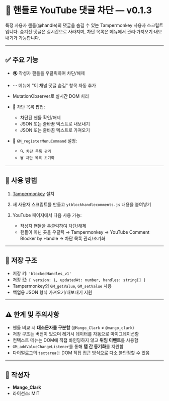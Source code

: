 # 📌 핸들로 YouTube 댓글 차단 — v0.1.3

특정 사용자 핸들(@handle)의 댓글을 숨길 수 있는 Tampermonkey 사용자 스크립트입니다. 숨겨진 댓글은 실시간으로 사라지며, 차단 목록은 메뉴에서 관리·가져오기·내보내기가 가능합니다.

---

## ✅ 주요 기능

- 🔇 작성자 핸들을 우클릭하여 차단/해제
- ⋯ 메뉴에 "이 채널 댓글 숨김" 항목 자동 추가
- MutationObserver로 실시간 DOM 처리
- 🔧 차단 목록 팝업:

  - 차단된 핸들 확인/해제
  - JSON 또는 줄바꿈 텍스트로 내보내기
  - JSON 또는 줄바꿈 텍스트로 가져오기
- 📝 `GM_registerMenuCommand` 설정:

  - `🔍 차단 목록 관리`
  - `🗑️ 차단 목록 초기화`

---

## 🧠 사용 방법

1. [Tampermonkey](https://www.tampermonkey.net/) 설치
2. 새 사용자 스크립트를 만들고 `ytblockhandlecomments.js` 내용을 붙여넣기
3. YouTube 페이지에서 다음 사용 가능:

   - 작성자 핸들을 우클릭하여 차단/해제
   - 핸들이 아닌 곳을 우클릭 → Tampermonkey → YouTube Comment Blocker by Handle → 차단 목록 관리/초기화

---

## 💾 저장 구조

- 저장 키: `'blockedHandles_v1'`
- 저장 값: `{ version: 1, updatedAt: number, handles: string[] }`
- Tampermonkey의 `GM_getValue`, `GM_setValue` 사용
- 백업용 JSON 형식 가져오기/내보내기 지원

---

## ⚠️ 한계 및 주의사항

- 핸들 비교 시 **대소문자를 구분함** (`@Mango_Clark` ≠ `@mango_clark`)
- 저장 구조는 버전이 있으며 레거시 데이터를 자동으로 마이그레이션함
- 컨텍스트 메뉴는 DOM에 직접 바인딩하지 않고 **위임 이벤트**를 사용함
- `GM_addValueChangeListener`를 통해 **탭 간 동기화**를 지원함
- 다이얼로그의 `textarea`는 DOM 직접 접근 방식으로 다소 불안정할 수 있음

---

## 👤 작성자

- **Mango_Clark**
- 라이선스: MIT

